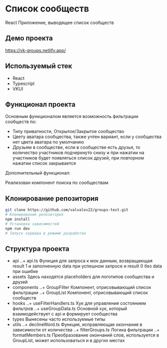 # Список сообществ

React Приложение, выводящее список сообществ

## Демо проекта

https://vk-groups.netlify.app/

## Используемый стек

+ React
+ Typescript
+ VKUI

## Функционал проекта

Основным функционалом является возможность фильтрации сообществ по:

+ Типу приватности, Открытое/Закрытое сообщество
+ Цвету аватара сообщества, также учтен вариант, если у сообщества нет цвета аватара по умолчанию
+ Друзьям в сообществе, если в сообществе есть друзья, то количество участников подчеркнуто снизу и при нажатии на участников будет появляться список друзей, при повторном нажатии список закрывается

Дополнительный функционал:

Реализован компонент поиска по сообществам

## Клонирование репозитория

```bash
git clone https://github.com/valvalov22/groups-test.git
# Клонирование репозитория
npm install
# Установка зависимостей
npm run dev
# Запуск сервера в режиме разработки
```

## Структура проекта

+ api
..+ api.ts Функция для запроса к мок данным, возвращающая result 1 и заполненную data при успешном запросе и result 0 без data при ошибке
+ assets Здесь находятся placeholders для логотипов сообщества и друзей
+ components
..+ GroupFilter Компонент, отрисовывающий список фильтрации
..+ GroupList Компонент, отрисовывающий список сообществ
+ hooks
..+ useFilterHandlers.ts Хук для управления состоянием фильтров
..+ useGroupData.ts Основной хук, который взаимодействует с api и формирует сообщества
+ types Вынесены часто используемые типы
+ utils
..+ declineWord.ts Функция, исправляющая окончания в зависимости от количества
..+ filterGroups.ts Логика фильтрации
..+ formatMembers.ts Преобразование окончаний слов, используется в GroupList, может использоваться и в других местах

